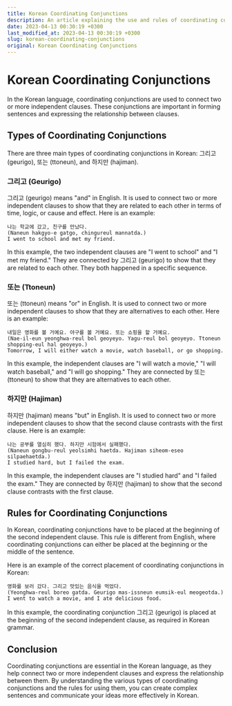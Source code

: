 ```yaml
---
title: Korean Coordinating Conjunctions
description: An article explaining the use and rules of coordinating conjunctions in the Korean language.
date: 2023-04-13 00:30:19 +0300
last_modified_at: 2023-04-13 00:30:19 +0300
slug: korean-coordinating-conjunctions
original: Korean Coordinating Conjunctions
---
```

# Korean Coordinating Conjunctions

In the Korean language, coordinating conjunctions are used to connect two or more independent clauses. These conjunctions are important in forming sentences and expressing the relationship between clauses.

## Types of Coordinating Conjunctions

There are three main types of coordinating conjunctions in Korean: 그리고 (geurigo), 또는 (ttoneun), and 하지만 (hajiman).

### 그리고 (Geurigo)

그리고 (geurigo) means "and" in English. It is used to connect two or more independent clauses to show that they are related to each other in terms of time, logic, or cause and effect. Here is an example:

```
나는 학교에 갔고, 친구를 만났다.
(Naneun hakgyo-e gatgo, chingureul mannatda.)
I went to school and met my friend.
```

In this example, the two independent clauses are "I went to school" and "I met my friend." They are connected by 그리고 (geurigo) to show that they are related to each other. They both happened in a specific sequence.

### 또는 (Ttoneun)

또는 (ttoneun) means "or" in English. It is used to connect two or more independent clauses to show that they are alternatives to each other. Here is an example:

```
내일은 영화를 볼 거예요. 야구를 볼 거예요. 또는 쇼핑을 할 거예요.
(Nae-il-eun yeonghwa-reul bol geoyeyo. Yagu-reul bol geoyeyo. Ttoneun shopping-eul hal geoyeyo.)
Tomorrow, I will either watch a movie, watch baseball, or go shopping.
```

In this example, the independent clauses are "I will watch a movie," "I will watch baseball," and "I will go shopping." They are connected by 또는 (ttoneun) to show that they are alternatives to each other.

### 하지만 (Hajiman)

하지만 (hajiman) means "but" in English. It is used to connect two or more independent clauses to show that the second clause contrasts with the first clause. Here is an example:

```
나는 공부를 열심히 했다. 하지만 시험에서 실패했다.
(Naneun gongbu-reul yeolsimhi haetda. Hajiman siheom-eseo silpaehaetda.)
I studied hard, but I failed the exam.
```

In this example, the independent clauses are "I studied hard" and "I failed the exam." They are connected by 하지만 (hajiman) to show that the second clause contrasts with the first clause.

## Rules for Coordinating Conjunctions

In Korean, coordinating conjunctions have to be placed at the beginning of the second independent clause. This rule is different from English, where coordinating conjunctions can either be placed at the beginning or the middle of the sentence.

Here is an example of the correct placement of coordinating conjunctions in Korean:

```
영화를 보러 갔다. 그리고 맛있는 음식을 먹었다.
(Yeonghwa-reul boreo gatda. Geurigo mas-issneun eumsik-eul meogeotda.)
I went to watch a movie, and I ate delicious food.
```

In this example, the coordinating conjunction 그리고 (geurigo) is placed at the beginning of the second independent clause, as required in Korean grammar.

## Conclusion

Coordinating conjunctions are essential in the Korean language, as they help connect two or more independent clauses and express the relationship between them. By understanding the various types of coordinating conjunctions and the rules for using them, you can create complex sentences and communicate your ideas more effectively in Korean.